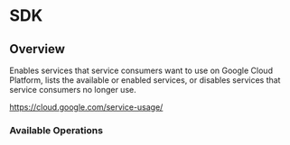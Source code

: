 # SDK

## Overview

Enables services that service consumers want to use on Google Cloud Platform, lists the available or enabled services, or disables services that service consumers no longer use.

<https://cloud.google.com/service-usage/>
### Available Operations

